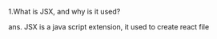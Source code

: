 1.What is JSX, and why is it used?

ans. JSX is a java script extension, it used to create react file